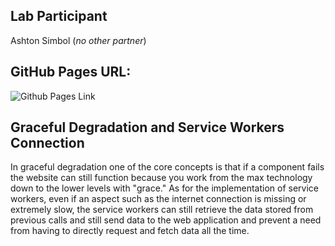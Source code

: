 ## Lab Participant
Ashton Simbol (*no other partner*)

## GitHub Pages URL:
![Github Pages Link](https://ashsensei.github.io/Lab8_CSE110/)

## Graceful Degradation and Service Workers Connection
In graceful degradation one of the core concepts is that if a component fails the website can still function because you work from the max technology down to the lower levels with "grace." As for the implementation of service workers, even if an aspect such as the internet connection is missing or extremely slow, the service workers can still retrieve the data stored from previous calls and still send data to the web application and prevent a need from having to directly request and fetch data all the time.
